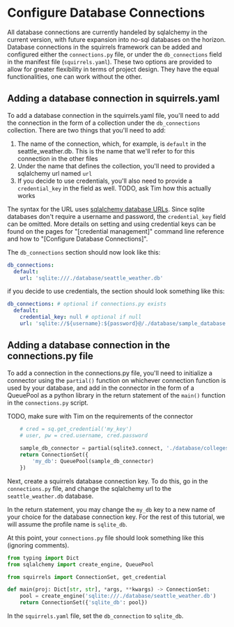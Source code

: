 # Configure Database Connections

All database connections are currently handeled by sqlalchemy in the current version, with future expansion into no-sql databases on the horizon. Database connections in the squirrels framework can be added and configured either the `connections.py` file, or under the `db_connections` field in the manifest file (`squirrels.yaml`). These two options are provided to allow for greater flexibility in terms of project design. They have the equal functionalities, one can work without the other.

## Adding a database connection in squirrels.yaml

To add a database connection in the squirrels.yaml file, you'll need to add the connection in the form of a collection under the `db_connections` collection. There are two things that you'll need to add:
1. The name of the connection, which, for example, is `default` in the seattle_weather.db. This is the name that we'll refer to for this connection in the other files
2. Under the name that defines the collection, you'll need to provided a sqlalchemy url named `url`
3. If you decide to use credentials, you'll also need to provide a `credential_key` in the field as well. TODO, ask Tim how this actually works

The syntax for the URL uses [sqlalchemy database URLs](https://docs.sqlalchemy.org/en/20/core/engines.html#database-urls). Since sqlite databases don't require a username and password, the `credential_key` field can be omitted. More details on setting and using credential keys can be found on the pages for "[credential management]" command line reference and how to "[Configure Database Connections]".

The `db_connections` section should now look like this:

```yaml
db_connections:
  default:
    url: 'sqlite:///./database/seattle_weather.db'
```
if you decide to use credentials, the section should look something like this:

```yaml
db_connections: # optional if connections.py exists
  default: 
    credential_key: null # optional if null
    url: 'sqlite://${username}:${password}@/./database/sample_database.db'
```

## Adding a database connection in the connections.py file

To add a connection in the connections.py file, you'll need to initialize a connector using the `partial()` function on whichever connection function is used by your database, and add in the connector in the form of a QueuePool as a python library in the return statement of the `main()` function in the `connections.py` script.

TODO, make sure with Tim on the requirements of the connector

```python
    # cred = sq.get_credential('my_key')
    # user, pw = cred.username, cred.password
    
    sample_db_connector = partial(sqlite3.connect, './database/colleges.db', check_same_thread=False)
    return ConnectionSet({
        'my_db': QueuePool(sample_db_connector)
    })
```

Next, create a squirrels database connection key. To do this, go in the `connections.py` file, and change the sqlalchemy url to the `seattle_weather.db` database.

In the return statement, you may change the `my_db` key to a new name of your choice for the database connection key. For the rest of this tutorial, we will assume the profile name is `sqlite_db`.

At this point, your `connections.py` file should look something like this (ignoring comments).

```python
from typing import Dict
from sqlalchemy import create_engine, QueuePool

from squirrels import ConnectionSet, get_credential

def main(proj: Dict[str, str], *args, **kwargs) -> ConnectionSet:
    pool = create_engine('sqlite:///./database/seattle_weather.db')
    return ConnectionSet({'sqlite_db': pool})
```

In the `squirrels.yaml` file, set the `db_connection` to `sqlite_db`.